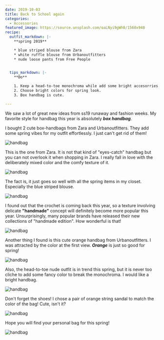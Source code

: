 ```yaml
---
date: 2019-10-03
title: Back to School again
categories:
  - Accessories
featured_image: https://source.unsplash.com/oaLNyi9gWh0/1560x940
recipe:
  outfit_markdown: |-
    **spring 2019**

    * blue striped blouse from Zara
    * white ruffle blouse from Urbanoutfitters
    * nude loose pants from Free People
 

  tips_markdown: |-
    **Do**

    1. Keep a head-to-toe monochroma while add some bright accesorries.
    2. Choose bright colors for spring look.
    3. Box handbag is cute.

---
```

We saw a lot of great new ideas from ss19 runaway and fashion weeks. My favorite style for handbag this year is absolutely ***box handbag***.   

I bought 2 cute box-handbags from Zara and Urbanoutfitters. They add some spring vibes for my outfit effortlessly. I just can't get rid of them!    

![handbag](https://source.unsplash.com/tyGgYX06qy4)

This is the one from Zara. It is not that kind of "eyes-catch" handbag but you can not overlook it when shopping in Zara. I really fall in love with the deliberately mixed color and the comfy texture of it.

![handbag](https://source.unsplash.com/eKBheEtwx8M)

The fact is, it just goes so well with all the spring items in my closet. Especially the blue striped blouse. 

![handbag](https://source.unsplash.com/mO5zDyq21yc)

I found out that the crochet is coming back this year, so a texture involving delicate **"handmade"** concept will definitely become more popular this year. Unsurprisingly, many popular brands have released their new collections of "handmade edition". How wonderful is that!    

![handbag](https://source.unsplash.com/TaOaXgusSNo)

Another thing I found is this cute orange handbag from Urbanoutfitters. I was attracted by the color at the first view. ***Orange*** is just so good for spring!

![handbag](https://source.unsplash.com/6zsk2BYqQhI)

Also, the head-to-toe nude outfit is in trend this spring, but it is never too cliche to add some fancy color to break the monochroma. I would like a bright handbag.    

![handbag](https://source.unsplash.com/JlXaq0zTI_g)

Don't forget the shoes! I chose a pair of orange string sandal to match the color of the bag! Cute, isn't it?  

![handbag](https://source.unsplash.com/HRQbI75HkZY)

Hope you will find your personal bag for this spring!  

![handbag](https://source.unsplash.com/jn4Rwm8bfyA)

